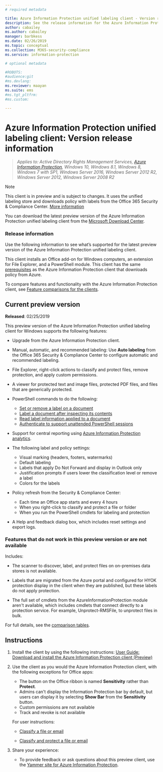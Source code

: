 ```yaml
---
# required metadata

title: Azure Information Protection unified labeling client - Version release information
description: See the release information for the Azure Information Protection unified labeling client for Windows. 
author: cabailey
ms.author: cabailey
manager: barbkess
ms.date: 02/26/2019
ms.topic: conceptual
ms.collection: M365-security-compliance
ms.service: information-protection

# optional metadata

#ROBOTS:
#audience:git
#ms.devlang:
ms.reviewer: maayan
ms.suite: ems
#ms.tgt_pltfrm:
#ms.custom:

---
```


# Azure Information Protection unified labeling client: Version release information

>*Applies to: Active Directory Rights Management Services, [Azure Information Protection](https://azure.microsoft.com/pricing/details/information-protection), Windows 10, Windows 8.1, Windows 8, Windows 7 with SP1, Windows Server 2016, Windows Server 2012 R2, Windows Server 2012, Windows Server 2008 R2*

> [!NOTE]
> This client is in preview and is subject to changes. It uses the unified labeling store and downloads policy with labels from the Office 365 Security & Compliance Center. [More information](/Office365/SecurityCompliance/sensitivity-labels)

You can download the latest preview version of the Azure Information Protection unified labeling client from the [Microsoft Download Center](https://www.microsoft.com/en-us/download/details.aspx?id=57440).

### Release information

Use the following information to see what’s supported for the latest preview version of the Azure Information Protection unified labeling client.

This client installs an Office add-on for Windows computers, an extension for File Explorer, and a PowerShell module. This client has the same [prerequisites](../requirements.md) as the Azure Information Protection client that downloads policy from Azure.

To compare features and functionality with the Azure Information Protection client, see [Feature comparisons for the clients](use-client.md#feature-comparisons-for-the-clients).

## Current preview version

**Released**: 02/25/2019

This preview version of the Azure Information Protection unified labeling client for Windows supports the following features: 

- Upgrade from the Azure Information Protection client.

- Manual, automatic, and recommended labeling: Use **Auto labeling** from the Office 365 Security & Compliance Center to configure automatic and recommended labeling.

- File Explorer, right-click actions to classify and protect files, remove protection, and apply custom permissions.

- A viewer for protected text and image files, protected PDF files, and files that are generically protected.

- PowerShell commands to do the following:
    - [Set or remove a label on a document](/powershell/module/azureinformationprotection/set-aipfilelabel)
    - [Label a document after inspecting its contents](/powershell/module/azureinformationprotection/set-aipfileclassification)
    - [Read label information applied to a document](/powershell/module/azureinformationprotection/get-aipfilestatus)
    - [Authenticate to support unattended PowerShell sessions](/powershell/module/azureinformationprotection/set-aipauthentication)

- Support for central reporting using [Azure Information Protection analytics](../reports-aip.md).

- The following label and policy settings:
    - Visual marking (headers, footers, watermarks)
    - Default labeling
    - Labels that apply Do Not Forward and display in Outlook only
    - Justification prompts if users lower the classification level or remove a label
    - Colors for the labels

- Policy refresh from the Security & Compliance Center:
    - Each time an Office app starts and every 4 hours
    - When you right-click to classify and protect a file or folder
    - When you run the PowerShell cmdlets for labeling and protection

- A Help and feedback dialog box, which includes reset settings and export logs.

### Features that do not work in this preview version or are not available

Includes:

- The scanner to discover, label, and protect files on on-premises data stores is not available.

- Labels that are migrated from the Azure portal and configured for HYOK protection display in the client when they are published, but these labels do not apply protection.

- The full set of cmdlets from the AzureInformationProtection module aren't available, which includes cmdlets that connect directly to a protection service. For example, Unprotect-RMSFile, to unprotect files in bulk.

For full details, see the [comparison tables](use-client.md#feature-comparisons-for-the-clients).

## Instructions

1. Install the client by using the following instructions: [User Guide: Download and install the Azure Information Protection client (Preview)](install-unifiedlabelingclient-app.md) 

2. Use the client as you would the Azure Information Protection client, with the following exceptions for Office apps:
    - The button on the Office ribbon is named **Sensitivity** rather than **Protect**.
    - Admins can't display the Information Protection bar by default, but users can display it by selecting **Show Bar** from the **Sensitivity** button. 
    - Custom permissions are not available
    - Track and revoke is not available
    
    For user instructions:
    
    - [Classify a file or email](client-classify.md) 
    
    - [Classify and protect a file or email](client-classify-protect.md)

3. Share your experience: 
    
    - To provide feedback or ask questions about this preview client, use the [Yammer site for Azure Information Protection](https://www.yammer.com/AskIPTeam).
